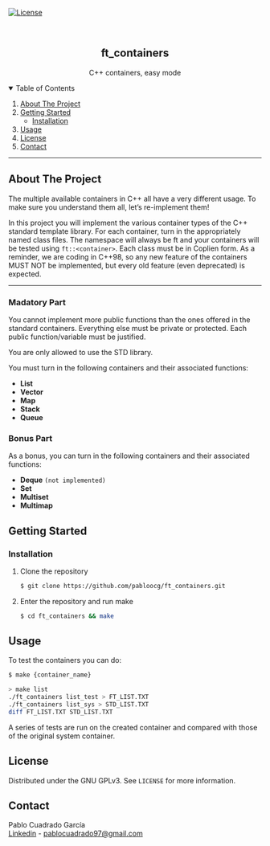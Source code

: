 [![License][license-logo]][license-url]

<br />
<p align="center">
  <h2 align="center">ft_containers</h2>

  <p align="center">
    C++ containers, easy mode
  </p>
</p>


<!-- TABLE OF CONTENTS -->
<details open="open">
  <summary>Table of Contents</summary>
  <ol>
    <li>
      <a href="#about-the-project">About The Project</a>
    </li>
    <li>
      <a href="#getting-started">Getting Started</a>
      <ul>
        <li><a href="#installation">Installation</a></li>
      </ul>
    </li>
    <li><a href="#usage">Usage</a></li>
    <li><a href="#license">License</a></li>
    <li><a href="#contact">Contact</a></li>
  </ol>
</details>

---

## About The Project

The multiple available containers in C++ all have a very different usage. To make sure you understand them all, let’s re-implement them!

In this project you will implement the various container types of the C++ standard template library. For each container, turn in the appropriately named class files. The namespace will always be ft and your containers will be tested using `ft::<container>`.
Each class must be in Coplien form. As a reminder, we are coding in C++98, so any new feature of the containers MUST NOT be implemented, but every old feature (even deprecated) is expected.

---

### Madatory Part

You cannot implement more public functions than the ones offered in the standard containers. Everything else must be private or protected. Each public function/variable must be justified.

You are only allowed to use the STD library.

You must turn in the following containers and their associated functions:
- **List**
- **Vector**
- **Map**
- **Stack**
- **Queue**

### Bonus Part

As a bonus, you can turn in the following containers and their associated functions:
- **Deque** `(not implemented)`
- **Set**
- **Multiset**
- **Multimap**

## Getting Started

### Installation

1. Clone the repository
    ```sh
    $ git clone https://github.com/pabloocg/ft_containers.git
    ```
2. Enter the repository and run make
    ```sh
    $ cd ft_containers && make
    ```

## Usage

To test the containers you can do:
```sh
$ make {container_name}

> make list
./ft_containers list_test > FT_LIST.TXT
./ft_containers list_sys > STD_LIST.TXT
diff FT_LIST.TXT STD_LIST.TXT
```

A series of tests are run on the created container and compared with those of the original system container.

## License

Distributed under the GNU GPLv3. See `LICENSE` for more information.

## Contact

Pablo Cuadrado García </br>
[Linkedin][linkedin-url] - pablocuadrado97@gmail.com

[license-logo]: https://img.shields.io/cran/l/devtools?style=for-the-badge
[license-url]: https://github.com/pabloocg/ft_containers/LICENSE
[linkedin-url]: https://linkedin.com/in/pablo-cuadrado97
